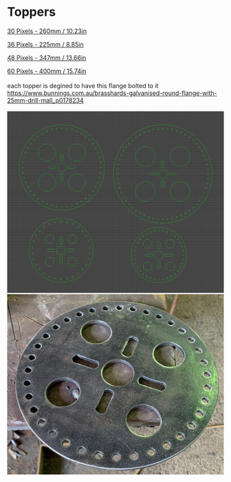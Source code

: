 # Toppers


<a href=https://github.com/DnG-Crafts/Toppers/tree/main/30px>30 Pixels - 260mm / 10.23in</a>
<br>

<a href=https://github.com/DnG-Crafts/Toppers/tree/main/36px>36 Pixels - 225mm / 8.85in</a>
<br>

<a href=https://github.com/DnG-Crafts/Toppers/tree/main/48px>48 Pixels - 347mm / 13.66in</a>
<br>

<a href=https://github.com/DnG-Crafts/Toppers/tree/main/60px>60 Pixels - 400mm / 15.74in</a>
<br><br>
each topper is degined to have this flange bolted to it<br>
https://www.bunnings.com.au/brasshards-galvanised-round-flange-with-25mm-drill-mall_p0178234
<br><br>
<img src=https://github.com/DnG-Crafts/Toppers/blob/main/toppers.jpg><br>
<img src=https://github.com/DnG-Crafts/Toppers/blob/main/toppers1.jpg>
